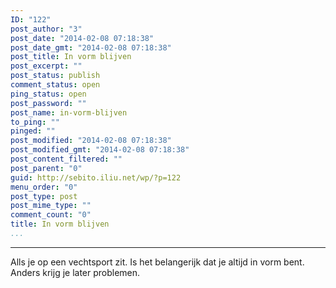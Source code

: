 ```yaml
---
ID: "122"
post_author: "3"
post_date: "2014-02-08 07:18:38"
post_date_gmt: "2014-02-08 07:18:38"
post_title: In vorm blijven
post_excerpt: ""
post_status: publish
comment_status: open
ping_status: open
post_password: ""
post_name: in-vorm-blijven
to_ping: ""
pinged: ""
post_modified: "2014-02-08 07:18:38"
post_modified_gmt: "2014-02-08 07:18:38"
post_content_filtered: ""
post_parent: "0"
guid: http://sebito.iliu.net/wp/?p=122
menu_order: "0"
post_type: post
post_mime_type: ""
comment_count: "0"
title: In vorm blijven
...
```

---

Alls je op een vechtsport zit.
Is het belangerijk dat je altijd in
vorm bent.
Anders krijg je later problemen.
